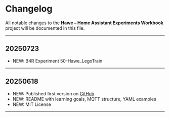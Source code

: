 # Changelog

All notable changes to the **Hawe – Home Assistant Experiments Workbook** project will be documented in this file.

---

## 20250723

- NEW: B4R Experiment 50-Hawe_LegoTrain

---

## 20250618

- NEW: Published first version on [GitHub](github.com/rwbl/Home-Assistant-Workbook-Experiments)
- NEW: README with learning goals, MQTT structure, YAML examples
- NEW: MIT License

---


